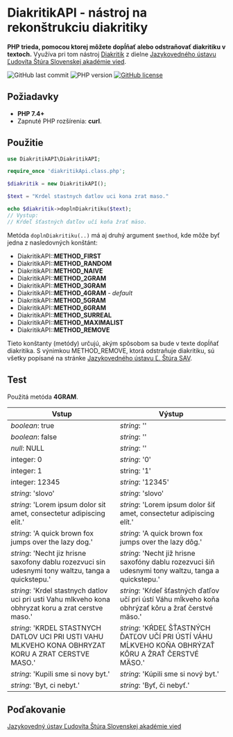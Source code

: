 # DiakritikAPI - nástroj na rekonštrukciu diakritiky
**PHP trieda, pomocou ktorej môžete dopĺňať alebo odstraňovať diakritiku v textoch.** Využíva pri tom nástroj [Diakritik](https://diakritik.juls.savba.sk/) z dielne [Jazykovedného ústavu Ľudovíta Štúra Slovenskej akadémie vied](https://www.juls.savba.sk/).

![GitHub last commit](https://img.shields.io/github/last-commit/martinille/DiakritikAPI?style=plastic)
![PHP version](https://img.shields.io/badge/php-7.4%2B-yellowgreen?style=plastic)
[![GitHub license](https://img.shields.io/github/license/martinille/DiakritikAPI?style=plastic)](https://github.com/martinille/DiakritikAPI/blob/master/LICENSE)

## Požiadavky

 - **PHP 7.4+**
 - Zapnuté PHP rozšírenia: **curl**.

## Použitie


```php    
use DiakritikAPI\DiakritikAPI;

require_once 'diakritikApi.class.php';  

$diakritik = new DiakritikAPI();

$text = "Krdel stastnych datlov uci kona zrat maso."

echo $diakritik->doplnDiakritiku($text);
// Vystup: 
// Kŕdeľ šťastných ďatľov učí koňa žrať mäso.
```
	
Metóda `doplnDiakritiku(..)` má aj druhý argument `$method`, kde môže byť jedna z nasledovných konštánt:

- DiakritikAPI::**METHOD_FIRST** 
- DiakritikAPI::**METHOD_RANDOM**
- DiakritikAPI::**METHOD_NAIVE** 
- DiakritikAPI::**METHOD_2GRAM**
- DiakritikAPI::**METHOD_3GRAM** 
- DiakritikAPI::**METHOD_4GRAM** *- default*
- DiakritikAPI::**METHOD_5GRAM** 
- DiakritikAPI::**METHOD_6GRAM**
- DiakritikAPI::**METHOD_SURREAL** 
- DiakritikAPI::**METHOD_MAXIMALIST**
- DiakritikAPI::**METHOD_REMOVE**

Tieto konštanty (metódy) určujú, akým spôsobom sa bude v texte dopĺňať diakritika. S výnimkou METHOD_REMOVE, ktorá odstraňuje diakritiku, sú všetky popísané na stránke [Jazykovedného ústavu Ľ. Štúra SAV](https://www.juls.savba.sk/diakritik.html).

## Test
Použitá metóda **4GRAM**.

| **Vstup**                                                                                                                                                                                                                                                                                                                                                       | **Výstup**                                                                                                                                                                                                                                                                                                                                                      |
|-----------------------------------------------------------------------------------------------------------------------------------------------------------------------------------------------------------------------------------------------------------------------------------------------------------------------------------------------------------------|-----------------------------------------------------------------------------------------------------------------------------------------------------------------------------------------------------------------------------------------------------------------------------------------------------------------------------------------------------------------|
| *boolean*: true                                                                                                                                                                                                                                                                                                                                                   | *string*: ''                                                                                                                                                                                                                                                                                                                                                      |
| *boolean*: false                                                                                                                                                                                                                                                                                                                                                  | *string*: ''                                                                                                                                                                                                                                                                                                                                                      |
| *null*: NULL                                                                                                                                                                                                                                                                                                                                                      | *string*: ''                                                                                                                                                                                                                                                                                                                                                      |
| integer: 0                                                                                                                                                                                                                                                                                                                                                      | *string*: '0'                                                                                                                                                                                                                                                                                                                                                     |
| integer: 1                                                                                                                                                                                                                                                                                                                                                      | string: '1'                                                                                                                                                                                                                                                                                                                                                     |
| integer: 12345                                                                                                                                                                                                                                                                                                                                                  | *string*: '12345'                                                                                                                                                                                                                                                                                                                                                 |
| *string*: 'slovo'                                                                                                                                                                                                                                                                                                                                                 | *string*: 'slovo'                                                                                                                                                                                                                                                                                                                                                 |
| *string*: 'Lorem ipsum dolor sit amet, consectetur adipiscing elit.'                                                                                                                                                                                                                                                                                              | *string*: 'Lorem ipsum dolor šiť amet, consectetur adipiscing elít.'                                                                                                                                                                                                                                                                                              |
| *string*: 'A quick brown fox jumps over the lazy dog.'                                                                                                                                                                                                                                                                                                            | *string*: 'A quick brown fox jumps over the lazy dôg.'                                                                                                                                                                                                                                                                                                            |
| *string*: 'Necht jiz hrisne saxofony dablu rozezvuci sin udesnymi tony waltzu, tanga a quickstepu.'                                                                                                                                                                                                                                                               | *string*: 'Necht již hrisne saxofóny dablu rozezvuci šiň udesnymi tony waltzu, tanga a quickstepu.'                                                                                                                                                                                                                                                               |
| *string*: 'Krdel stastnych datlov uci pri usti Vahu mlkveho kona obhryzat koru a zrat cerstve maso.'                                                                                                                                                                                                                                                              | *string*: 'Kŕdeľ šťastných ďatľov učí pri ústí Váhu mĺkveho koňa obhrýzať kôru a žrať čerstvé mäso.'                                                                                                                                                                                                                                                              |
| *string*: 'KRDEL STASTNYCH DATLOV UCI PRI USTI VAHU MLKVEHO KONA OBHRYZAT KORU A ZRAT CERSTVE MASO.'                                                                                                                                                                                                                                                              | *string*: 'KŔDEĽ ŠŤASTNÝCH ĎATĽOV UČÍ PRI ÚSTÍ VÁHU MĹKVEHO KOŇA OBHRÝZAŤ KÔRU A ŽRAŤ ČERSTVÉ MÄSO.'                                                                                                                                                                                                                                                              |
| *string*: 'Kupili sme si novy byt.'                                                                                                                                                                                                                                                                                                                               | *string*: 'Kúpili sme si nový byt.'                                                                                                                                                                                                                                                                                                                               |
| *string*: 'Byt, ci nebyt.'                                                                                                                                                                                                                                                                                                                                        | *string*: 'Byť, či nebyť.'                                                                                                                                                                                                                                                                                                                                        |



## Poďakovanie
[Jazykovedný ústav Ľudovíta Štúra Slovenskej akadémie vied](https://www.juls.savba.sk/)
